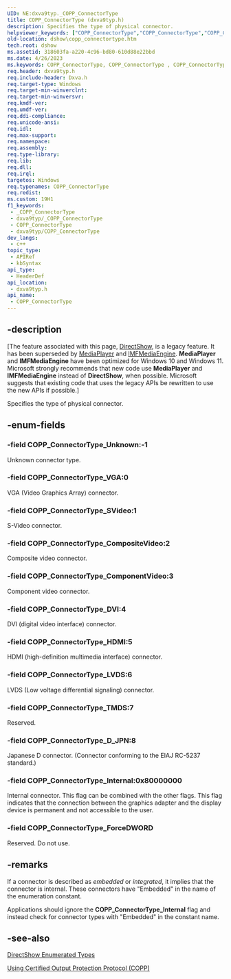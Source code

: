 ```yaml
---
UID: NE:dxva9typ._COPP_ConnectorType
title: COPP_ConnectorType (dxva9typ.h)
description: Specifies the type of physical connector.
helpviewer_keywords: ["COPP_ConnectorType","COPP_ConnectorType","COPP_ConnectorType enumeration [DirectShow]","COPP_ConnectorTypeEnumeration","COPP_ConnectorType_ComponentVideo","COPP_ConnectorType_CompositeVideo","COPP_ConnectorType_DVI","COPP_ConnectorType_D_JPN","COPP_ConnectorType_DisplayPortEmbedded","COPP_ConnectorType_DisplayPortExternal","COPP_ConnectorType_ForceDWORD","COPP_ConnectorType_HDMI","COPP_ConnectorType_Internal","COPP_ConnectorType_LVDS","COPP_ConnectorType_SDI","COPP_ConnectorType_SVideo","COPP_ConnectorType_TMDS","COPP_ConnectorType_UDIEmbedded","COPP_ConnectorType_UDIExternal","COPP_ConnectorType_Unknown","COPP_ConnectorType_VGA","dshow.copp_connectortype","dxva9typ/COPP_ConnectorType","dxva9typ/COPP_ConnectorType_ComponentVideo","dxva9typ/COPP_ConnectorType_CompositeVideo","dxva9typ/COPP_ConnectorType_DVI","dxva9typ/COPP_ConnectorType_D_JPN","dxva9typ/COPP_ConnectorType_DisplayPortEmbedded","dxva9typ/COPP_ConnectorType_DisplayPortExternal","dxva9typ/COPP_ConnectorType_ForceDWORD","dxva9typ/COPP_ConnectorType_HDMI","dxva9typ/COPP_ConnectorType_Internal","dxva9typ/COPP_ConnectorType_LVDS","dxva9typ/COPP_ConnectorType_SDI","dxva9typ/COPP_ConnectorType_SVideo","dxva9typ/COPP_ConnectorType_TMDS","dxva9typ/COPP_ConnectorType_UDIEmbedded","dxva9typ/COPP_ConnectorType_UDIExternal","dxva9typ/COPP_ConnectorType_Unknown","dxva9typ/COPP_ConnectorType_VGA"]
old-location: dshow\copp_connectortype.htm
tech.root: dshow
ms.assetid: 318603fa-a220-4c96-bd80-610d88e22bbd
ms.date: 4/26/2023
ms.keywords: COPP_ConnectorType, COPP_ConnectorType , COPP_ConnectorType enumeration [DirectShow], COPP_ConnectorTypeEnumeration, COPP_ConnectorType_ComponentVideo, COPP_ConnectorType_CompositeVideo, COPP_ConnectorType_DVI, COPP_ConnectorType_D_JPN, COPP_ConnectorType_DisplayPortEmbedded, COPP_ConnectorType_DisplayPortExternal, COPP_ConnectorType_ForceDWORD, COPP_ConnectorType_HDMI, COPP_ConnectorType_Internal, COPP_ConnectorType_LVDS, COPP_ConnectorType_SDI, COPP_ConnectorType_SVideo, COPP_ConnectorType_TMDS, COPP_ConnectorType_UDIEmbedded, COPP_ConnectorType_UDIExternal, COPP_ConnectorType_Unknown, COPP_ConnectorType_VGA, dshow.copp_connectortype, dxva9typ/COPP_ConnectorType, dxva9typ/COPP_ConnectorType_ComponentVideo, dxva9typ/COPP_ConnectorType_CompositeVideo, dxva9typ/COPP_ConnectorType_DVI, dxva9typ/COPP_ConnectorType_D_JPN, dxva9typ/COPP_ConnectorType_DisplayPortEmbedded, dxva9typ/COPP_ConnectorType_DisplayPortExternal, dxva9typ/COPP_ConnectorType_ForceDWORD, dxva9typ/COPP_ConnectorType_HDMI, dxva9typ/COPP_ConnectorType_Internal, dxva9typ/COPP_ConnectorType_LVDS, dxva9typ/COPP_ConnectorType_SDI, dxva9typ/COPP_ConnectorType_SVideo, dxva9typ/COPP_ConnectorType_TMDS, dxva9typ/COPP_ConnectorType_UDIEmbedded, dxva9typ/COPP_ConnectorType_UDIExternal, dxva9typ/COPP_ConnectorType_Unknown, dxva9typ/COPP_ConnectorType_VGA
req.header: dxva9typ.h
req.include-header: Dxva.h
req.target-type: Windows
req.target-min-winverclnt: 
req.target-min-winversvr: 
req.kmdf-ver: 
req.umdf-ver: 
req.ddi-compliance: 
req.unicode-ansi: 
req.idl: 
req.max-support: 
req.namespace: 
req.assembly: 
req.type-library: 
req.lib: 
req.dll: 
req.irql: 
targetos: Windows
req.typenames: COPP_ConnectorType
req.redist: 
ms.custom: 19H1
f1_keywords:
 - _COPP_ConnectorType
 - dxva9typ/_COPP_ConnectorType
 - COPP_ConnectorType
 - dxva9typ/COPP_ConnectorType
dev_langs:
 - c++
topic_type:
 - APIRef
 - kbSyntax
api_type:
 - HeaderDef
api_location:
 - dxva9typ.h
api_name:
 - COPP_ConnectorType
---
```


## -description

\[The feature associated with this page, [DirectShow](/windows/win32/directshow/directshow), is a legacy feature. It has been superseded by [MediaPlayer](/uwp/api/Windows.Media.Playback.MediaPlayer) and [IMFMediaEngine](/windows/win32/api/mfmediaengine/nn-mfmediaengine-imfmediaengine). **MediaPlayer** and **IMFMediaEngine** have been optimized for Windows 10 and Windows 11. Microsoft strongly recommends that new code use **MediaPlayer** and **IMFMediaEngine** instead of **DirectShow**, when possible. Microsoft suggests that existing code that uses the legacy APIs be rewritten to use the new APIs if possible.\]

Specifies the type of physical connector.

## -enum-fields

### -field COPP_ConnectorType_Unknown:-1

Unknown connector type.

### -field COPP_ConnectorType_VGA:0

VGA (Video Graphics Array) connector.

### -field COPP_ConnectorType_SVideo:1

S-Video connector.

### -field COPP_ConnectorType_CompositeVideo:2

Composite video connector.

### -field COPP_ConnectorType_ComponentVideo:3

Component video connector.

### -field COPP_ConnectorType_DVI:4

DVI (digital video interface) connector.

### -field COPP_ConnectorType_HDMI:5

HDMI (high-definition multimedia interface) connector.

### -field COPP_ConnectorType_LVDS:6

LVDS (Low voltage differential signaling) connector.

### -field COPP_ConnectorType_TMDS:7

Reserved.

### -field COPP_ConnectorType_D_JPN:8

Japanese D connector. (Connector conforming to the EIAJ RC-5237 standard.)

### -field COPP_ConnectorType_Internal:0x80000000

Internal connector. This flag can be combined with the other flags. This flag indicates that the connection between the graphics adapter and the display device is permanent and not accessible to the user.

### -field COPP_ConnectorType_ForceDWORD

Reserved. Do not use.

## -remarks

If a connector is described as <i>embedded</i> or <i>integrated</i>, it implies that the connector  is internal. These connectors have "Embedded" in the name of the enumeration constant. 

Applications should ignore the <b>COPP_ConnectorType_Internal</b> flag and instead check for connector types with "Embedded" in the constant name.

## -see-also

<a href="/windows/desktop/DirectShow/directshow-enumerated-types">DirectShow Enumerated Types</a>



<a href="/windows/desktop/DirectShow/using-certified-output-protection-protocol--copp">Using Certified Output Protection Protocol (COPP)</a>
